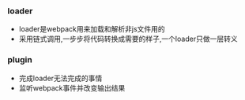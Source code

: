 ### loader
- loader是webpack用来加载和解析非js文件用的
- 采用链式调用,一步步将代码转换成需要的样子,一个loader只做一层转义

### plugin
- 完成loader无法完成的事情
- 监听webpack事件并改变输出结果